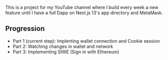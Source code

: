 This is a project for my YouTube channel where I build every week a new feature until I have a full Dapp on Next.js 13's app directory and MetaMask.

## Progression

- Part 1 (current step): Implenting wallet connection and Cookie session
- Part 2: Watching changes in wallet and network
- Part 3: Implementing SIWE (Sign in with Ethereum)

